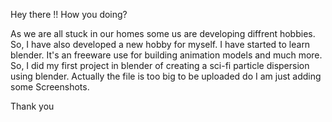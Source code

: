 Hey there !! How you doing? 

As we are all stuck in our homes some us are developing diffrent hobbies. So, I have also developed a new hobby for myself. I have started to learn blender. It's an freeware use for building animation models and much more. So, I did my first project in blender of creating a sci-fi particle dispersion using blender. Actually the file is too big to be uploaded do I am just adding some Screenshots. 

Thank you
